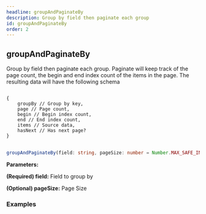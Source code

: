 ```yaml
---
headline: groupAndPaginateBy
description: Group by field then paginate each group
id: groupAndPaginateBy
order: 2
---
```


## groupAndPaginateBy

<p class="lead">Group by field then paginate each group.  Paginate will keep track of the page count, the begin and end index count of the items in the page.  The resulting data will have the following schema</p>
<pre>
<code>
{
    groupBy // Group by key,
    page // Page count,
    begin // Begin index count,
    end // End index count,
    items // Source data,
    hasNext // Has next page?
}
</code>
</pre>

```ts
groupAndPaginateBy(field: string, pageSize: number = Number.MAX_SAFE_INTEGER)
```

__Parameters:__

<span class="text-primary">__(Required) field:__</span> Field to group by

<span class="text-primary">__(Optional) pageSize:__</span> Page Size


### __Examples__